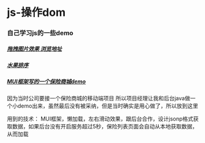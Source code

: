 # js-操作dom
### 自己学习js的一些demo
##### [拖拽图片效果 浏览地址]( http://htmlpreview.github.io/?https://github.com/koukaicheng/js-/blob/master/Drag/index.html)
##### [水果排序](http://htmlpreview.github.io/?https://github.com/koukaicheng/js-/blob/master/dom/Dom1/03-%E6%B0%B4%E6%9E%9C%E6%8E%92%E5%BA%8F%EF%BC%88%E7%BB%88%E6%9E%81%E7%89%88%EF%BC%89.html)
##### [MUI框架写的一个保险商城demo](http://htmlpreview.github.io/?https://github.com/koukaicheng/js-/blob/aa/shaopping/index.html)

 因为当时公司要接一个保险商城的移动端项目 所以项目经理让我和后台java做一个小demo出来，虽然最后没有被采纳，但是当时确实是用心做了，所以放到这里
 
 用到的技术： MUI框架，懒加载，左右滑动效果，跟后台合作，设计jsonp格式获取数据，如果后台没有开启服务超过5秒，保险列表页面会自动从本地获取数据，从而加载

